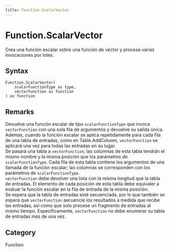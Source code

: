 ```yaml
---
title: Function.ScalarVector
---
```


# Function.ScalarVector


Crea una función escalar sobre una función de vector y procesa varias invocaciones por lotes.


## Syntax

```powerquery
Function.ScalarVector(
    scalarFunctionType as type,
    vectorFunction as function
) as function
```


## Remarks

Devuelve una función escalar de tipo <code>scalarFunctionType</code> que invoca <code>vectorFunction</code> con una sola fila de argumentos y devuelve su salida única. Además, cuando la función escalar se aplica repetidamente para cada fila de una tabla de entradas, como en Table.AddColumn, <code>vectorFunction</code> se aplicará una vez para todas las entradas en su lugar.<br />Se pasará una tabla a <code>vectorFunction</code>; las columnas de esta tabla tendrán el mismo nombre y la misma posición que los parámetros de <code>scalarFunctionType</code>. Cada fila de esta tabla contiene los argumentos de una llamada de la función escalar; las columnas se corresponden con los parámetros de <code>scalarFunctionType</code>.<br /><code>vectorFunction</code> debe devolver una lista con la misma longitud que la tabla de entradas. El elemento de cada posición de esta tabla debe equivaler a evaluar la función escalar en la fila de entrada de la misma posición.<br />Se espera que la tabla de entradas esté secuenciada, por lo que también se espera que <code>vectorFunction</code> secuencie los resultados a medida que recibe las entradas, así como que solo procese un fragmento de entradas al mismo tiempo. Específicamente, <code>vectorFunction</code> no debe enumerar su tabla de entradas más de una vez.<br />



## Category
Function
